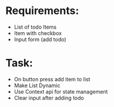 # Requirements:

- List of todo Items
- Item with checkbox
- Input form (add todo)

# Task:

- On button press add item to list
- Make List Dynamic
- Use Context api for state management
- Clear input after adding todo
